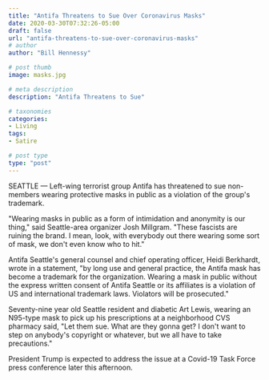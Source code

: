 ```yaml
---
title: "Antifa Threatens to Sue Over Coronavirus Masks"
date: 2020-03-30T07:32:26-05:00
draft: false
url: "antifa-threatens-to-sue-over-coronavirus-masks"
# author
author: "Bill Hennessy"

# post thumb
image: masks.jpg

# meta description
description: "Antifa Threatens to Sue"

# taxonomies
categories: 
- Living
tags:
- Satire

# post type
type: "post"
---
```


SEATTLE — Left-wing terrorist group Antifa has threatened to sue non-members wearing protective masks in public as a violation of the group's trademark.

"Wearing masks in public as a form of intimidation and anonymity is our thing," said Seattle-area organizer Josh Millgram. "These fascists are ruining the brand. I mean, look, with everybody out there wearing some sort of mask, we don't even know who to hit."

Antifa Seattle's general counsel and chief operating officer, Heidi Berkhardt, wrote in a statement, "by long use and general practice, the Antifa mask has become a trademark for the organization. Wearing a mask in public without the express written consent of Antifa Seattle or its affiliates is a violation of US and international trademark laws. Violators will be prosecuted."

Seventy-nine year old Seattle resident and diabetic Art Lewis, wearing an N95-type mask to pick up his prescriptions at a neighborhood CVS pharmacy said, "Let them sue. What are they gonna get? I don't want to step on anybody's copyright or whatever, but we all have to take precautions."
 
President Trump is expected to address the issue at a Covid-19 Task Force press conference later this afternoon. 